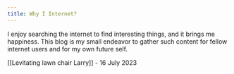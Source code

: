 ```yaml
---
title: Why I Internet?
---
```


I enjoy searching the internet to find interesting things, and it brings me happiness. This blog is my small endeavor to gather such content for fellow internet users and for my own future self.

[[Levitating lawn chair Larry]] - 16 July 2023
